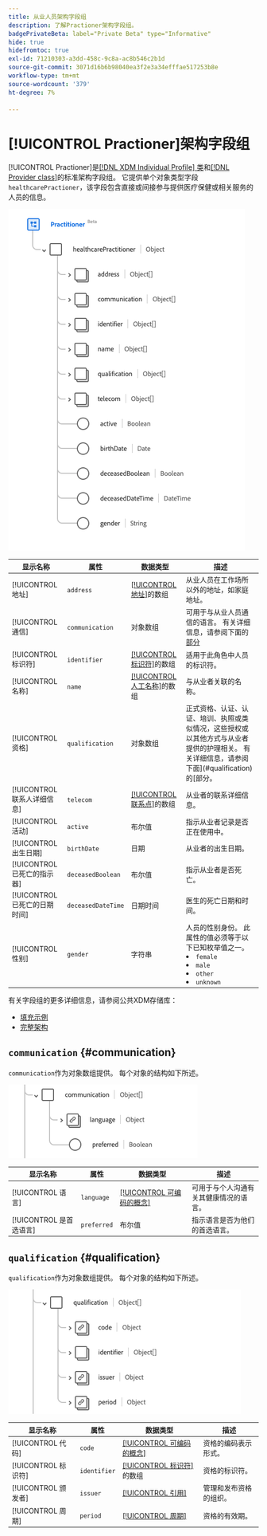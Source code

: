 ```yaml
---
title: 从业人员架构字段组
description: 了解Practioner架构字段组。
badgePrivateBeta: label="Private Beta" type="Informative"
hide: true
hidefromtoc: true
exl-id: 71210303-a3dd-458c-9c8a-ac8b546c2b1d
source-git-commit: 3071d16b6b98040ea3f2e3a34efffae517253b8e
workflow-type: tm+mt
source-wordcount: '379'
ht-degree: 7%

---
```


# [!UICONTROL Practioner]架构字段组

[!UICONTROL Practioner]是[[!DNL XDM Individual Profile] 类](../../../classes/individual-profile.md)和[[!DNL Provider class]](../../../classes/provider.md)的标准架构字段组。 它提供单个对象类型字段`healthcarePractioner`，该字段包含直接或间接参与提供医疗保健或相关服务的人员的信息。

![字段组结构](../../../images/healthcare/field-groups/practitioner/practitioner.png)

| 显示名称 | 属性 | 数据类型 | 描述 |
| --- | --- | --- | --- |
| [!UICONTROL 地址] | `address` | [[!UICONTROL 地址]](../data-types/address.md)的数组 | 从业人员在工作场所以外的地址，如家庭地址。 |
| [!UICONTROL 通信] | `communication` | 对象数组 | 可用于与从业人员通信的语言。 有关详细信息，请参阅下面的[部分](#communication) |
| [!UICONTROL 标识符] | `identifier` | [[!UICONTROL 标识符]](../data-types/identifier.md)的数组 | 适用于此角色中人员的标识符。 |
| [!UICONTROL 名称] | `name` | [[!UICONTROL 人工名称]](../data-types/human-name.md)的数组 | 与从业者关联的名称。 |
| [!UICONTROL 资格] | `qualification` | 对象数组 | 正式资格、认证、认证、培训、执照或类似情况，这些授权或以其他方式与从业者提供的护理相关。 有关详细信息，请参阅下面](#qualification)的[部分。 |
| [!UICONTROL 联系人详细信息] | `telecom` | [[!UICONTROL 联系点]](../data-types/contact-point.md)的数组 | 从业者的联系详细信息。 |
| [!UICONTROL 活动] | `active` | 布尔值 | 指示从业者记录是否正在使用中。 |
| [!UICONTROL 出生日期] | `birthDate` | 日期 | 从业者的出生日期。 |
| [!UICONTROL 已死亡的指示器] | `deceasedBoolean` | 布尔值 | 指示从业者是否死亡。 |
| [!UICONTROL 已死亡的日期时间] | `deceasedDateTime` | 日期时间 | 医生的死亡日期和时间。 |
| [!UICONTROL 性别] | `gender` | 字符串 | 人员的性别身份。 此属性的值必须等于以下已知枚举值之一。 <li> `female` </li> <li> `male` </li> <li> `other` </li> <li> `unknown`</li> |

有关字段组的更多详细信息，请参阅公共XDM存储库：

* [填充示例](https://github.com/adobe/xdm/blob/master/extensions/industry/healthcare/fhir/fieldgroups/practitioner.example.1.json)
* [完整架构](https://github.com/adobe/xdm/blob/master/extensions/industry/healthcare/fhir/fieldgroups/practitioner.schema.json)

## `communication` {#communication}

`communication`作为对象数组提供。 每个对象的结构如下所述。

![通信结构](../../../images/healthcare/field-groups/practitioner/communication.png)

| 显示名称 | 属性 | 数据类型 | 描述 |
| --- | --- | --- | --- |
| [!UICONTROL 语言] | `language` | [[!UICONTROL 可编码的概念]](../data-types/codeable-concept.md) | 可用于与个人沟通有关其健康情况的语言。 |
| [!UICONTROL 是首选语言] | `preferred` | 布尔值 | 指示语言是否为他们的首选语言。 |

## `qualification` {#qualification}

`qualification`作为对象数组提供。 每个对象的结构如下所述。

![资格结构](../../../images/healthcare/field-groups/practitioner/qualification.png)

| 显示名称 | 属性 | 数据类型 | 描述 |
| --- | --- | --- | --- |
| [!UICONTROL 代码] | `code` | [[!UICONTROL 可编码的概念]](../data-types/codeable-concept.md) | 资格的编码表示形式。 |
| [!UICONTROL 标识符] | `identifier` | [[!UICONTROL 标识符]](../data-types/identifier.md)的数组 | 资格的标识符。 |
| [!UICONTROL 颁发者] | `issuer` | [[!UICONTROL 引用]](../data-types/reference.md) | 管理和发布资格的组织。 |
| [!UICONTROL 周期] | `period` | [[!UICONTROL 周期]](../data-types/period.md) | 资格的有效期。 |
